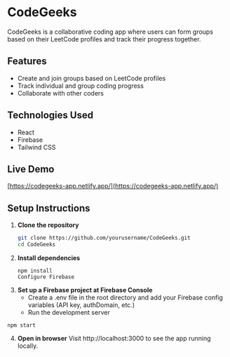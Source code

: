 # CodeGeeks

CodeGeeks is a collaborative coding app where users can form groups based on their LeetCode profiles and track their progress together.

## Features

- Create and join groups based on LeetCode profiles  
- Track individual and group coding progress  
- Collaborate with other coders  

## Technologies Used

- React  
- Firebase  
- Tailwind CSS  

## Live Demo

[https://codegeeks-app.netlify.app/](https://codegeeks-app.netlify.app/)

## Setup Instructions

1. **Clone the repository**  
   ```bash
   git clone https://github.com/yourusername/CodeGeeks.git
   cd CodeGeeks
   ```
2. **Install dependencies**
   ```
   npm install
   Configure Firebase
   ```
3. **Set up a Firebase project at Firebase Console**
   - Create a .env file in the root directory and add your Firebase config variables (API key, authDomain, etc.)
   - Run the development server
  ```
  npm start
```
 4. **Open in browser**
Visit http://localhost:3000 to see the app running locally.
